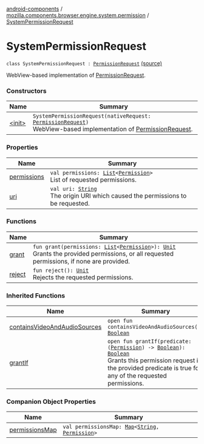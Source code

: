 [android-components](../../index.md) / [mozilla.components.browser.engine.system.permission](../index.md) / [SystemPermissionRequest](./index.md)

# SystemPermissionRequest

`class SystemPermissionRequest : `[`PermissionRequest`](../../mozilla.components.concept.engine.permission/-permission-request/index.md) [(source)](https://github.com/mozilla-mobile/android-components/blob/master/components/browser/engine-system/src/main/java/mozilla/components/browser/engine/system/permission/SystemPermissionRequest.kt#L18)

WebView-based implementation of [PermissionRequest](../../mozilla.components.concept.engine.permission/-permission-request/index.md).

### Constructors

| Name | Summary |
|---|---|
| [&lt;init&gt;](-init-.md) | `SystemPermissionRequest(nativeRequest: `[`PermissionRequest`](https://developer.android.com/reference/android/webkit/PermissionRequest.html)`)`<br>WebView-based implementation of [PermissionRequest](../../mozilla.components.concept.engine.permission/-permission-request/index.md). |

### Properties

| Name | Summary |
|---|---|
| [permissions](permissions.md) | `val permissions: `[`List`](https://kotlinlang.org/api/latest/jvm/stdlib/kotlin.collections/-list/index.html)`<`[`Permission`](../../mozilla.components.concept.engine.permission/-permission/index.md)`>`<br>List of requested permissions. |
| [uri](uri.md) | `val uri: `[`String`](https://kotlinlang.org/api/latest/jvm/stdlib/kotlin/-string/index.html)<br>The origin URI which caused the permissions to be requested. |

### Functions

| Name | Summary |
|---|---|
| [grant](grant.md) | `fun grant(permissions: `[`List`](https://kotlinlang.org/api/latest/jvm/stdlib/kotlin.collections/-list/index.html)`<`[`Permission`](../../mozilla.components.concept.engine.permission/-permission/index.md)`>): `[`Unit`](https://kotlinlang.org/api/latest/jvm/stdlib/kotlin/-unit/index.html)<br>Grants the provided permissions, or all requested permissions, if none are provided. |
| [reject](reject.md) | `fun reject(): `[`Unit`](https://kotlinlang.org/api/latest/jvm/stdlib/kotlin/-unit/index.html)<br>Rejects the requested permissions. |

### Inherited Functions

| Name | Summary |
|---|---|
| [containsVideoAndAudioSources](../../mozilla.components.concept.engine.permission/-permission-request/contains-video-and-audio-sources.md) | `open fun containsVideoAndAudioSources(): `[`Boolean`](https://kotlinlang.org/api/latest/jvm/stdlib/kotlin/-boolean/index.html) |
| [grantIf](../../mozilla.components.concept.engine.permission/-permission-request/grant-if.md) | `open fun grantIf(predicate: (`[`Permission`](../../mozilla.components.concept.engine.permission/-permission/index.md)`) -> `[`Boolean`](https://kotlinlang.org/api/latest/jvm/stdlib/kotlin/-boolean/index.html)`): `[`Boolean`](https://kotlinlang.org/api/latest/jvm/stdlib/kotlin/-boolean/index.html)<br>Grants this permission request if the provided predicate is true for any of the requested permissions. |

### Companion Object Properties

| Name | Summary |
|---|---|
| [permissionsMap](permissions-map.md) | `val permissionsMap: `[`Map`](https://kotlinlang.org/api/latest/jvm/stdlib/kotlin.collections/-map/index.html)`<`[`String`](https://kotlinlang.org/api/latest/jvm/stdlib/kotlin/-string/index.html)`, `[`Permission`](../../mozilla.components.concept.engine.permission/-permission/index.md)`>` |

